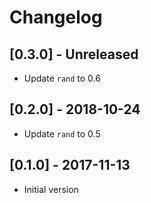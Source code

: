# Changelog

## [0.3.0] - Unreleased

- Update `rand` to 0.6

## [0.2.0] - 2018-10-24

- Update `rand` to 0.5

## [0.1.0] - 2017-11-13

- Initial version
